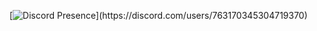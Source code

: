 [![Discord Presence](https://lanyard-profile-readme.vercel.app/api/763170345304719370?theme=light&bg=809ecf&animated=false&hideDiscrim=true&borderRadius=30px&idleMessage=Probably%20doing%20something%20else...)](https://discord.com/users/763170345304719370)
